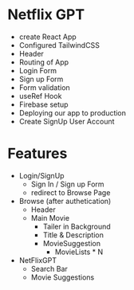 # Netflix GPT

- create React App
- Configured TailwindCSS
- Header
- Routing of App
- Login Form
- Sign up Form
- Form validation
- useRef Hook
- Firebase setup
- Deploying our app to production
- Create SignUp User Account

# Features

- Login/SignUp
  - Sign In / Sign up Form
  - redirect to Browse Page
- Browse (after authetication)
  - Header
  - Main Movie
    - Tailer in Background
    - Title & Description
    - MovieSuggestion
      - MovieLists \* N
- NetFlixGPT
  - Search Bar
  - Movie Suggestions
